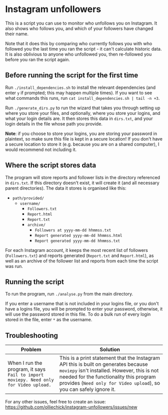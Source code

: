 # Instagram unfollowers

This is a script you can use to monitor who unfollows you on Instagram. It also shows who follows you, and which of your followers have changed their name.

Note that it does this by comparing who currently follows you with who followed you the last time you ran the script - it can't calculate historic data. It is also oblivious to anyone who unfollowed you, then re-followed you before you ran the script again.

## Before running the script for the first time

Run `./install_dependencies.sh` to install the relevant dependencies (and enter `y` if prompted; this may happen multiple times). If you want to see what commands this runs, run `cat install_dependencies.sh | tail -n +3`.

Run `./generate_dirs.py` to run the wizard that takes you through setting up where you store your files, and optionally, where you store your logins, and what your login details are. It then stores this data in `dirs.txt`, and your login details in the file whose path you provide.

**Note**: if you choose to store your logins, you are storing your password in plaintext, so make sure this file is kept in a secure location! If you don't have a secure location to store it (e.g. because you are on a shared computer), I would recommend not including it.

## Where the script stores data

The program will store reports and follower lists in the directory referenced in `dirs.txt`. If this directory doesn't exist, it will create it (and all necessary parent directories). The data it stores is organised like this:

* `path/provided/`
  * `username/`
    * `Followers.txt`
    * `Report.html`
    * `Report.txt`
    * `archive/`
      * `Followers at yyyy-mm-dd hhmmss.txt`
      * `Report generated yyyy-mm-dd hhmmss.html`
      * `Report generated yyyy-mm-dd hhmmss.txt`
      
For each Instagram account, it keeps the most recent list of followers (`Followers.txt`) and reports generated (`Report.txt` and `Report.html`), as well as an archive of the follower list and reports from each time the script was run.

## Running the script

To run the program, run `./analyse.py` from the main directory.

If you enter a username that is not included in your logins file, or you don't have a logins file, you will be prompted to enter your password, otherwise, it will use the password stored in this file. To do a bulk run of every login stored in the file, enter `*` as the username.

## Troubleshooting

| Problem       | Solution |
| ------------- |-------------|
|When I run the program, it says `Fail to import moviepy. Need only for Video upload.`  | This is a print statement that the Instagram API this is built on generates because `moviepy` isn't installed. However, this is not needed for the functionality this program provides (`Need only for Video upload`), so you can safely ignore it. |

For any other issues, feel free to create an issue: https://github.com/olliechick/instagram-unfollowers/issues/new
